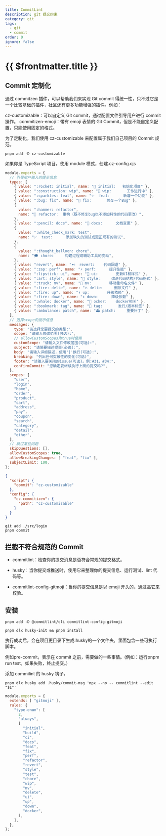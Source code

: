```yaml
---
title: CommitLint
description: git 提交约束
category: git
tags:
  - git
  - commit
order: 0
ignore: false
---
```



# {{ $frontmatter.title }}


## Commit 定制化


通过 commitzen 插件，可以帮助我们来实现 Git commit 得统一性，只不过它是一个比较基础的插件，社区还有更多功能增强的插件。例如：

cz-customizable：可以自定义 Git commit，通过配置文件引导用户进行 commit 操作。
commitizen-emoji：带有 emoji 表情的 Git Commit，但是不能自定义配置，只能使用固定的格式。

为了定制化，我们使用 cz-customizable 来配置属于我们自己项目的 Commit 规范。

```shell
pnpm add -D cz-customizable
```

如果你是 TypeScript 项目，使用 module 模式，创建.cz-config.cjs

```js .cz-config.js
module.exports = {
  // 引导用户输入的提示信息
  types: [
    { value: ":rocket: initial", name: "🎉 initial:   初始化项目" },
    { value: ":construction: wip", name: "🚧 wip:       工作进行中" },
    { value: ":sparkles: feat", name: "✨  feat:      新增一个功能" },
    { value: ":bug: fix", name: "🐛 fix:       修复一个Bug" },
    {
      value: ":hammer: refactor",
      name: "🔨 refactor:  重构（既不修复bug也不添加特性的代码更改）",
    },
    { value: ":pencil: docs", name: "📝 docs:      文档变更" },
    {
      value: ":white_check_mark: test",
      name: "✅  test:      添加缺失的测试或更正现有的测试",
    },
    {
      value: ":thought_balloon: chore",
      name: "🗯 chore:     构建过程或辅助工具的变动",
    },
    { value: "revert", name: "⏪  revert:    代码回退" },
    { value: ":zap: perf", name: "⚡️ perf:      提升性能" },
    { value: ":lipstick: ui", name: "💄 ui:        更新UI和样式" },
    { value: ":art: style", name: "🎨 style:     改进代码结构/代码格式" },
    { value: ":truck: mv", name: "🚚 mv:        移动重命名文件" },
    { value: ":fire: delte", name: "🔥 delte:     删除文件" },
    { value: ":fire: up", name: "⬆️ up:        升级依赖" },
    { value: ":fire: down", name: "⬇️ down:      降级依赖" },
    { value: ":whale: docker", name: "🐳 ocker:    docker相关" },
    { value: ":bookmark: tag", name: "🔖 tag:       发行/版本标签" },
    { value: ":ambulance: patch", name: "🚑 patch:     重要补丁" },
  ],
  // 选择scope的提示信息
  messages: {
    type: "请选择您要提交的类型:",
    scope: "请输入修改范围(可选):",
    // allowCustomScopes为true时使用
    customScope: "请输入文件修改范围(可选):",
    subject: "请简要描述提交(必选):",
    body: "请输入详细描述，使用'|'换行(可选):",
    breaking: "列出任何突破性的变化(可选)",
    footer: "请输入要关闭的issue(可选)。例:#31，#34:",
    confirmCommit: "您确定要继续执行上面的提交吗?",
  },
  scopes: [
    "user",
    "login",
    "home",
    "order",
    "product",
    "cart",
    "address",
    "pay",
    "coupon",
    "search",
    "category",
    "detail",
    "other",
  ],
  // 跳过某些问题
  skipQuestions: [],
  allowCustomScopes: true,
  allowBreakingChanges: [ "feat", "fix" ],
  subjectLimit: 100,
};
```

```json
{
  "script": {
    "commit": "cz-customizable"
  },
  "config": {
    "cz-commitizen": {
      "path": "cz-customizable"
    }
  }
}
```

```shell
git add ./src/login
pnpm commit
```

## 拦截不符合规范的 Commit

- commitlint：检查你的提交消息是否符合常规的提交格式。

- husky：当你提交或推送时，使用它来整理你的提交信息、运行测试、lint 代码等。

- commitlint-config-gitmoji：当你的提交信息是以 emoji 开头的，通过高它来校验。

## 安装

```shell
pnpm add -D @commitlint/cli commitlint-config-gitmoji

pnpm dlx husky-init && pnpm install
```

执行成功后，会在项目更目录下生成.husky的一个文件夹，里面包含一些可执行脚本。

例如pre-commit，表示在 commit 之前，需要做的一些事情。(例如：运行pnpm run test，如果失败，终止提交。)

添加 commilint 的 husky 钩子。

```shell
pnpm dlx husky add .husky/commit-msg 'npx --no -- commitlint --edit "$1"'
```

```js
module.exports = {
  extends: [ "gitmoji" ],
  rules: {
    "type-enum": [
      2,
      "always",
      [
        "initial",
        "build",
        "ci",
        "docs",
        "feat",
        "fix",
        "perf",
        "refactor",
        "revert",
        "style",
        "test",
        "chore",
        "wip",
        "mv",
        "delete",
        "ui",
        "up",
        "down",
        "docker",
      ],
    ],
  },
};
```

